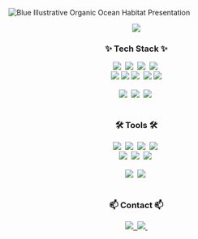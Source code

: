 ![Blue Illustrative Organic Ocean Habitat Presentation](https://github.com/oooohri/oooohri/assets/127761560/29fa1136-3c4c-490b-ba1a-d78fb2e8c357)
<!--
**oooohri/oooohri** is a ✨ _special_ ✨ repository because its `README.md` (this file) appears on your GitHub profile.

Here are some ideas to get you started:

- 🔭 I’m currently working on ...
- 🌱 I’m currently learning ...
- 👯 I’m looking to collaborate on ...
- 🤔 I’m looking for help with ...
- 💬 Ask me about ...
- 📫 How to reach me: ...
- 😄 Pronouns: ...
- ⚡ Fun fact: ...
-->

<!--타이틀 부분-->
<div align="center">
  <img src="file:///Users/ohyuri/Desktop/Blue%20Illustrative%20Organic%20Ocean%20Habitat%20Presentation.gif"/>
</div>

<!-- 내용 부분 -->
<!-- 프론트 기술 내용 -->
<h3 align="center">✨ Tech Stack ✨</h3>
<div align="center">
  <img src="https://img.shields.io/badge/react-20232a.svg?style=for-the-badge&logo=react&logoColor=61DAFB" />&nbsp
  <img src="https://img.shields.io/badge/javascript-F7DF1E.svg?style=for-the-badge&logo=javascript&logoColor=20232a" />&nbsp
  <img src="https://img.shields.io/badge/html5-E34F26.svg?style=for-the-badge&logo=html5&logoColor=white" />&nbsp
   <img src="https://img.shields.io/badge/css3-1572B6.svg?style=for-the-badge&logo=css3&logoColor=white" />&nbsp
   
</div>

<div align="center">
  <img src="https://img.shields.io/badge/jquery-0769AD?style=for-the-badge&logo=jquery&logoColor=white">
  <img src="https://img.shields.io/badge/sass-CC6699?style=for-the-badge&logo=sass&logoColor=white">
  <img src="https://img.shields.io/badge/typescript-007ACC.svg?style=for-the-badge&logo=typescript&logoColor=white" />&nbsp
  <img src="https://img.shields.io/badge/redux-764ABC?style=for-the-badge&logo=redux&logoColor=white">
  <img src="https://img.shields.io/badge/node.js-5FA04E?style=for-the-badge&logo=nodedotjs&logoColor=white">
 
</div>

<br>
<!-- 백엔드 기술 내용 -->
<div align="center">
  <img src="https://img.shields.io/badge/Java-007396?style=for-the-badge&logo=OpenJDK&logoColor=white"/>&nbsp
  <img src="https://img.shields.io/badge/springboot-6DB33F.svg?style=for-the-badge&logo=springboot&logoColor=white" />&nbsp
    <img src="https://img.shields.io/badge/oracle-F80000.svg?style=for-the-badge&logo=oracle&logoColor=white" />&nbsp
</div>

<br>

<h3 align="center">🛠 Tools 🛠</h3>
<div align="center">
  <img src="https://img.shields.io/badge/github-181717.svg?style=for-the-badge&logo=github&logoColor=white" />&nbsp
  <img src="https://img.shields.io/badge/Notion-F3F3F3.svg?style=for-the-badge&logo=notion&logoColor=black" />&nbsp
  <img src="https://img.shields.io/badge/slack-4A154B.svg?style=for-the-badge&logo=slack&logoColor=black" />&nbsp
  <img src="https://img.shields.io/badge/googledocs-4285F4.svg?style=for-the-badge&logo=googledocs&logoColor=black" />&nbsp
</div>

<div align="center">
  <img src="https://img.shields.io/badge/bootstrap-7952B3.svg?style=for-the-badge&logo=bootstrap&logoColor=black" />&nbsp
  <img src="https://img.shields.io/badge/swiper-6332F6.svg?style=for-the-badge&logo=swiper&logoColor=black" />&nbsp
    <img src="https://img.shields.io/badge/figma-F24E1E.svg?style=for-the-badge&logo=figma&logoColor=white" />&nbsp
</div>

<br>

<div align="center">
  <img src="https://img.shields.io/badge/VSCode-2C2C32.svg?style=for-the-badge&logo=visual-studio-code&logoColor=22ABF3" />&nbsp
  <img src="https://img.shields.io/badge/eclipse-2C2255.svg?style=for-the-badge&logo=eclipseide&logoColor=F37726" />&nbsp
<!--   <img src="https://img.shields.io/badge/Colab-2C2C32.svg?style=for-the-badge&logo=googlecolab&logoColor=F9AB00" />&nbsp -->
</div>

<br>

<h3 align="center">📫 Contact 📫</h3>
<div align="center">
  <a href="[https:/velog.io/@oooorrrr0117](https://velog.io/@oooorrrr0117/posts)">
    <img src="https://img.shields.io/badge/Velog-1EBC8F?style=for-the-badge&logo=velog&logoColor=white" />&nbsp
  </a>
  <a href="mailto:oooorrrr0117@gmail.com">
    <img
      src="https://img.shields.io/badge/oooorrrr0117@gmail.com-D14836?style=for-the-badge&logo=gmail&logoColor=white"/>&nbsp
  </a>
</div>

